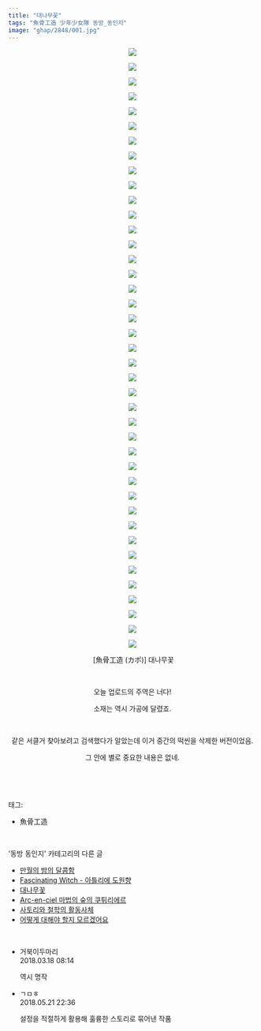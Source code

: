 ```yaml
---
title: "대나무꽃"
tags: "魚骨工造 少年少女隊 동방_동인지"
image: "ghap/2848/001.jpg"
---
```

<div class="article">
<p style="text-align: center; clear: none; float: none;"><img src="{{ site.nasurl }}/ghap/2848/001.jpg"/></p>
<p style="text-align: center; clear: none; float: none;"><img src="{{ site.nasurl }}/ghap/2848/002.jpg"/></p>
<p style="text-align: center; clear: none; float: none;"><img src="{{ site.nasurl }}/ghap/2848/003.jpg"/></p>
<p style="text-align: center; clear: none; float: none;"><img src="{{ site.nasurl }}/ghap/2848/004.jpg"/></p>
<p style="text-align: center; clear: none; float: none;"><img src="{{ site.nasurl }}/ghap/2848/005.jpg"/></p>
<p style="text-align: center; clear: none; float: none;"><img src="{{ site.nasurl }}/ghap/2848/006.jpg"/></p>
<p style="text-align: center; clear: none; float: none;"><img src="{{ site.nasurl }}/ghap/2848/007.jpg"/></p>
<p style="text-align: center; clear: none; float: none;"><img src="{{ site.nasurl }}/ghap/2848/008.jpg"/></p>
<p style="text-align: center; clear: none; float: none;"><img src="{{ site.nasurl }}/ghap/2848/009.jpg"/></p>
<p style="text-align: center; clear: none; float: none;"><img src="{{ site.nasurl }}/ghap/2848/010.jpg"/></p>
<p style="text-align: center; clear: none; float: none;"><img src="{{ site.nasurl }}/ghap/2848/011.jpg"/></p>
<p style="text-align: center; clear: none; float: none;"><img src="{{ site.nasurl }}/ghap/2848/012.jpg"/></p>
<p style="text-align: center; clear: none; float: none;"><img src="{{ site.nasurl }}/ghap/2848/013.jpg"/></p>
<p style="text-align: center; clear: none; float: none;"><img src="{{ site.nasurl }}/ghap/2848/014.jpg"/></p>
<p style="text-align: center; clear: none; float: none;"><img src="{{ site.nasurl }}/ghap/2848/015.jpg"/></p>
<p style="text-align: center; clear: none; float: none;"><img src="{{ site.nasurl }}/ghap/2848/016.jpg"/></p>
<p style="text-align: center; clear: none; float: none;"><img src="{{ site.nasurl }}/ghap/2848/017.jpg"/></p>
<p style="text-align: center; clear: none; float: none;"><img src="{{ site.nasurl }}/ghap/2848/018.jpg"/></p>
<p style="text-align: center; clear: none; float: none;"><img src="{{ site.nasurl }}/ghap/2848/019.jpg"/></p>
<p style="text-align: center; clear: none; float: none;"><img src="{{ site.nasurl }}/ghap/2848/020.jpg"/></p>
<p style="text-align: center; clear: none; float: none;"><img src="{{ site.nasurl }}/ghap/2848/021.jpg"/></p>
<p style="text-align: center; clear: none; float: none;"><img src="{{ site.nasurl }}/ghap/2848/022.jpg"/></p>
<p style="text-align: center; clear: none; float: none;"><img src="{{ site.nasurl }}/ghap/2848/023.jpg"/></p>
<p style="text-align: center; clear: none; float: none;"><img src="{{ site.nasurl }}/ghap/2848/024.jpg"/></p>
<p style="text-align: center; clear: none; float: none;"><img src="{{ site.nasurl }}/ghap/2848/025.jpg"/></p>
<p style="text-align: center; clear: none; float: none;"><img src="{{ site.nasurl }}/ghap/2848/026.jpg"/></p>
<p style="text-align: center; clear: none; float: none;"><img src="{{ site.nasurl }}/ghap/2848/027.jpg"/></p>
<p style="text-align: center; clear: none; float: none;"><img src="{{ site.nasurl }}/ghap/2848/028.jpg"/></p>
<p style="text-align: center; clear: none; float: none;"><img src="{{ site.nasurl }}/ghap/2848/029.jpg"/></p>
<p style="text-align: center; clear: none; float: none;"><img src="{{ site.nasurl }}/ghap/2848/030.jpg"/></p>
<p style="text-align: center; clear: none; float: none;"><img src="{{ site.nasurl }}/ghap/2848/031.jpg"/></p>
<p style="text-align: center; clear: none; float: none;"><img src="{{ site.nasurl }}/ghap/2848/032.jpg"/></p>
<p style="text-align: center; clear: none; float: none;"><img src="{{ site.nasurl }}/ghap/2848/033.jpg"/></p>
<p style="text-align: center; clear: none; float: none;"><img src="{{ site.nasurl }}/ghap/2848/034.jpg"/></p>
<p style="text-align: center; clear: none; float: none;"><img src="{{ site.nasurl }}/ghap/2848/035.jpg"/></p>
<p style="text-align: center; clear: none; float: none;"><img src="{{ site.nasurl }}/ghap/2848/036.jpg"/></p>
<p style="text-align: center; clear: none; float: none;"><img src="{{ site.nasurl }}/ghap/2848/037.jpg"/></p>
<p style="text-align: center; clear: none; float: none;"><img src="{{ site.nasurl }}/ghap/2848/038.jpg"/></p>
<p style="text-align: center; clear: none; float: none;"><img src="{{ site.nasurl }}/ghap/2848/039.jpg"/></p>
<p style="text-align: center; clear: none; float: none;"><img src="{{ site.nasurl }}/ghap/2848/040.jpg"/></p>
<p style="text-align: center; clear: none; float: none;"><img src="{{ site.nasurl }}/ghap/2848/041.jpg"/></p>
<p style="text-align: center; clear: none; float: none;"> [魚骨工造 (カポ)] 대나무꽃</p>
<p style="text-align: center; clear: none; float: none;"><br/></p>
<p style="text-align: center; clear: none; float: none;">오늘 업로드의 주역은 너다!</p>
<p style="text-align: center; clear: none; float: none;">소재는 역시 가공에 달렸죠.</p>
<p style="text-align: center; clear: none; float: none;"><br/></p>
<p style="text-align: center; clear: none; float: none;">같은 서클거 찾아보려고 검색했다가 알았는데 이거 중간의 떡씬을 삭제한 버전이었음.</p>
<p style="text-align: center; clear: none; float: none;">그 안에 별로 중요한 내용은 없네.</p>
<p><br/></p>
</div><br/>
<div class="tagTrail">
<p>태그: </p>
<ul>
<li>魚骨工造</li>
</ul>
</div><br/>
<div class="another">
<p>'동방 동인지' 카테고리의 다른 글</p>
<ul>
<li><a href="/2016-12-06-ghap_2850">만월의 밤의 달콤함</a></li>
<li><a href="/2016-12-06-ghap_2849">Fascinating Witch - 아틀리에 도원향</a></li>
<li><a href="/2016-12-05-ghap_2848">대나무꽃</a></li>
<li><a href="/2016-12-05-ghap_2847">Arc-en-ciel 마법의 숲의 쿠튀리에르</a></li>
<li><a href="/2016-12-05-ghap_2846">사토리와 철학의 활동사체</a></li>
<li><a href="/2016-12-05-ghap_2845">어떻게 대해야 할지 모르겠어요</a></li>
</ul>
</div><br/>
<div class="cb_module cb_fluid">
<div class="cb_wrt cb_profile">
<div class="comment">
<ul>
<li class="cb_thumb_off" id="comment15221075">
<div class="cb_comment_area">
<div class="cb_info_area">
<div class="cb_section">
<span class="cb_nick_name">거북이두마리</span>
</div>
<div class="cb_section">
<span class="cb_date">2018.03.18 08:14 </span>
</div>
</div>
<div class="cb_dsc_comment">
<p class="cb_dsc">
											역시 명작
										</p>
</div>
</div></li>
<li class="cb_thumb_off" id="comment15259831">
<div class="cb_comment_area">
<div class="cb_info_area">
<div class="cb_section">
<span class="cb_nick_name">ㄱㅁㅎ</span>
</div>
<div class="cb_section">
<span class="cb_date">2018.05.21 22:36 </span>
</div>
</div>
<div class="cb_dsc_comment">
<p class="cb_dsc">
											설정을 적절하게 활용해 훌륭한 스토리로 묶어낸 작품
										</p>
</div>
</div></li>
</ul>
</div>
</div><!-- commentList close -->
</div><br/>
